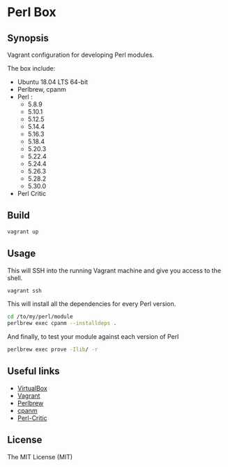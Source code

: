 Perl Box
========

Synopsis
--------

Vagrant configuration for developing Perl modules.

The box include:

* Ubuntu 18.04 LTS 64-bit
* Perlbrew, cpanm
* Perl :
  * 5.8.9
  * 5.10.1
  * 5.12.5
  * 5.14.4
  * 5.16.3
  * 5.18.4
  * 5.20.3
  * 5.22.4
  * 5.24.4
  * 5.26.3
  * 5.28.2
  * 5.30.0
* Perl Critic

Build
-----

```bash
vagrant up
```

Usage
-----

This will SSH into the running Vagrant machine and give you access to the shell.

```bash
vagrant ssh
```

This will install all the dependencies for every Perl version.

```bash
cd /to/my/perl/module
perlbrew exec cpanm --installdeps .
```

And finally, to test your module against each version of Perl

```bash
perlbrew exec prove -Ilib/ -r
```

Useful links
------------

* [VirtualBox][1]
* [Vagrant][2]
* [Perlbrew][3]
* [cpanm][4]
* [Perl-Critic][5]

License
-------

The MIT License (MIT)

[1]: https://www.virtualbox.org/
[2]: http://www.vagrantup.com/
[3]: http://perlbrew.pl/
[4]: http://search.cpan.org/dist/App-cpanminus/bin/cpanm
[5]: http://search.cpan.org/~petdance/Perl-Critic/lib/Perl/Critic.pm
